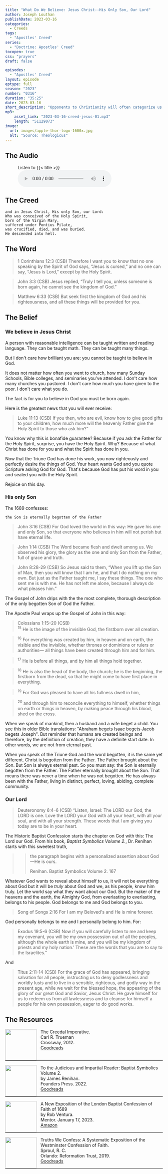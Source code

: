 ```yaml
---
title: "What Do We Believe: Jesus Christ--His Only Son, Our Lord"
author: Joseph Louthan
publishDate: 2023-03-16
categories:
  - Creeds
tags:
  - "Apostles' Creed"
series:
  - "Doctrine: Apostles' Creed"
tocopen: true
css: "prayers"
draft: false

episodes:
  - "Apostles' Creed"
layout: episode
eptype: full
season: "2023"
number: "0316"
duration: "35:25"
date: 2023-03-16
short_description: "Opponents to Christianity will often categorize us with the Jewish and Muslim faiths as Abrahamic. There are some similarities between our religions. But what distinguishes Christianity from those religion is a person--it is the Lord Jesus Christ."
mp3:
    asset_link: "2023-03-16-creed-jesus-01.mp3"
    length: "51129073"
image: 
  url: images/apple-thor-logo-1600x.jpg
  alt: "Source: Theologicus"
---
```


## The Audio

<figure>
    <figcaption>Listen to {{< title >}}</figcaption>
    <audio
        controls
        src="{{< download_url >}}{{< asset_link >}}">
            <a href="{{< download_url >}}{{< asset_link >}}">
                Download audio
            </a>
    </audio>
</figure>

## The Creed

```text
and in Jesus Christ, His only Son, our Lord:
Who was conceived of the Holy Spirit,
born of the Virgin Mary,
suffered under Pontius Pilate,
was crucified, died, and was buried.
He descended into hell.
```

## The Word

>1 Corinthians 12:3 (CSB) Therefore I want you to know that no one speaking by the Spirit of God says, “Jesus is cursed,” and no one can say, “Jesus is Lord,” except by the Holy Spirit.

>John 3:3 (CSB) Jesus replied, “Truly I tell you, unless someone is born again, he cannot see the kingdom of God.”

>Matthew 6:33 (CSB) But seek first the kingdom of God and his righteousness, and all these things will be provided for you.

## The Belief

### We believe in Jesus Christ

A person with reasonable intelligence can be taught written and reading language. They can be taught math. They can be taught many things.

But I don't care how brilliant you are: you cannot be taught to believe in God.

It does not matter how often you went to church, how many Sunday Schools, Bible colleges, and seminaries you've attended. I don't care how many churches you pastored. I don't care how much you have given to the poor. I don't care what you do.

The fact is for you to believe in God you must be born again.

Here is the greatest news that you will ever receive:

>Luke 11:13 (CSB) If you then, who are evil, know how to give good gifts to your children, how much more will the heavenly Father give the Holy Spirit to those who ask him?”

You know why this is bonafide guarantee? Because if you ask the Father for the Holy Spirit, surprise, you have the Holy Spirit. Why? Because of what Christ has done for you and what the Spirit has done in you.

Now that the Triune God has done his work, you now righteously and perfectly desire the things of God. Your heart wants God and you quote Scripture asking God for God. That's because God has put his word in you and sealed you with the Holy Spirit.

Rejoice on this day.

### His only Son

The 1689 confesses:

```text
the Son is eternally begotten of the Father
```

>John 3:16 (CSB) For God loved the world in this way: He gave his one and only Son, so that everyone who believes in him will not perish but have eternal life.

>John 1:14 (CSB) The Word became flesh and dwelt among us. We observed his glory, the glory as the one and only Son from the Father, full of grace and truth.

>John 8:28-29 (CSB) So Jesus said to them, “When you lift up the Son of Man, then you will know that I am he, and that I do nothing on my own. But just as the Father taught me, I say these things. The one who sent me is with me. He has not left me alone, because I always do what pleases him.”

The Gospel of John drips with the the most complete, thorough description of the only begotten Son of God the Father.

The Apostle Paul wraps up the Gospel of John in this way:

>Colossians 1:15–20 (CSB)  
><sup>15</sup> He is the image of the invisible God, the firstborn over all creation. 

><sup>16</sup> For everything was created by him, in heaven and on earth, the visible and the invisible, whether thrones or dominions or rulers or authorities— all things have been created through him and for him. 

><sup>17</sup> He is before all things, and by him all things hold together. 

><sup>18</sup> He is also the head of the body, the church; he is the beginning, the firstborn from the dead, so that he might come to have first place in everything. 

><sup>19</sup> For God was pleased to have all his fullness dwell in him, 

><sup>20</sup> and through him to reconcile everything to himself, whether things on earth or things in heaven, by making peace through his blood, shed on the cross.

When we speak of mankind, then a husband and a wife beget a child. You see this in older Bible translations: "Abraham begets Isaac begets Jacob begets Joseph". But reminder that humans are created beings and therefore, by the definition of creation, they have a definite start date. In other words, we are not from eternal past.

When you speak of the Triune God and the word begotten, it is the same yet different. Christ is begotten from the Father. The Father brought about the Son.  But Son is always eternal past. So you must say: the Son is eternally begotten from the Father. The Father eternally brought about the Son. That means there was never a time when he was not begotten. He has always been with the Father, living in distinct, perfect, loving, abiding, complete community.

### Our Lord

>Deuteronomy 6:4–6 (CSB) “Listen, Israel: The LORD our God, the LORD is one. Love the LORD your God with all your heart, with all your soul, and with all your strength. These words that I am giving you today are to be in your heart.

The Historic Baptist Confession starts the chapter on God with this: The Lord our God. From his book, *Baptist Symbolics Volume 2.*, Dr. Renihan starts with this sweetest truth,

>>the paragraph begins with a personalized assertion about God—He is ours.
>>
>>Renihan. Baptist Symbolics Volume 2. 167

Whatever God wants to reveal about himself to us, it will not be everything about God but it will be *truly* about God and we, as his people, know him truly. Let the world say what they want about our God. But the maker of the heavens and the earth, the Almighty God, from everlasting to everlasting, belongs to his people. God belongs to me and God belongs to you. 

>Song of Songs 2:16 For I am my Beloved's and He is mine forever.

God personally belongs to me and I personally belong to him. For:

>Exodus 19:5-6 (CSB) Now if you will carefully listen to me and keep my covenant, you will be my own possession out of all the peoples, although the whole earth is mine, and you will be my kingdom of priests and my holy nation.’ These are the words that you are to say to the Israelites.”

And

>Titus 2:11-14 (CSB) For the grace of God has appeared, bringing salvation for all people, instructing us to deny godlessness and worldly lusts and to live in a sensible, righteous, and godly way in the present age, while we wait for the blessed hope, the appearing of the glory of our great God and Savior, Jesus Christ. He gave himself for us to redeem us from all lawlessness and to cleanse for himself a people for his own possession, eager to do good works.

## The Resources

<img src="/images/resources/book-creedal-imperative-trueman.jpg" align="left" width="100" style="padding-right: 10px" />The Creedal Imperative.  
Carl R. Trueman  
Crossway, 2012.  
[Goodreads](https://www.goodreads.com/book/show/14452976-the-creedal-imperative?ac=1&from_search=true&qid=GTaJVGWwOY&rank=1)

<p style="clear:both;">

---

<img src="/images/resources/confession-1689-judacious-reader-renihan.png" align="left" width="100" style="padding-right: 10px" />To the Judicious and Impartial Reader: Baptist Symbolics Volume 2.  
by James Renihan.  
Founders Press. 2022.  
[Goodreads](https://www.goodreads.com/book/show/17867976-modern-exposition-of-the-1689-baptist-confession-of-faith)

<p style="clear:both;">

---

<img src="/images/resources/confession-1689-new-exposition-ventura.jpg" align="left" width="100" style="padding-right: 10px" />A New Exposition of the London Baptist Confession of Faith of 1689    
by Rob Ventura.  
Mentor. January 17, 2023.  
[Amazon](https://www.amazon.com/Exposition-London-Baptist-Confession-Faith/dp/1527108902/ref=asc_df_1527108902/?tag=hyprod-20&linkCode=df0&hvadid=598295323603&hvpos=&hvnetw=g&hvrand=3877532160906942020&hvpone=&hvptwo=&hvqmt=&hvdev=c&hvdvcmdl=&hvlocint=&hvlocphy=9014286&hvtargid=pla-1722666080628&psc=1)

<p style="clear:both;">

---

<img src="/images/resources/confession-wcf-truths-we-confess-sproul.jpg" align="left" width="100" style="padding-right: 10px" />Truths We Confess: A Systematic Exposition of the Westminster Confession of Faith.  
Sproul, R. C.    
Orlando: Reformation Trust, 2019.  
[Goodreads](https://www.goodreads.com/book/show/50024945-truths-we-confess?ac=1&from_search=true&qid=ssTkBgIFwE&rank=1)

<p style="clear:both;">

---
